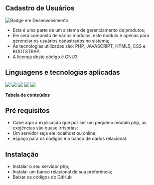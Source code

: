 ## Cadastro de Usuários
![Badge em Desenvolvimento](http://img.shields.io/static/v1?label=STATUS&message=EM%20DESENVOLVIMENTO&color=GREEN&style=for-the-badge)

- Esta é uma parte de um sistema de gerenciamento de produtos;
- Ele será composto de vários módulos, este módulo é apenas para gerenciar os usuários cadastrados no sistema;
- As tecnologias utilizadas são: PHP, JAVASCRIPT, HTML5, CSS e BOOTSTRAP;
- A licença deste código é GNU3

## Linguagens e tecnologias aplicadas

![](https://img.shields.io/badge/PHP-777BB4?logo=php&logoColor=white&style=for-the-badge) ![](https://img.shields.io/badge/JavaScript-F7DF1E?logo=javascript&logoColor=black&style=for-the-badge) ![](https://img.shields.io/badge/HTML-239120?logo=html5&logoColor=white&style=for-the-badge) ![](https://img.shields.io/badge/CSS-239120?logo=css3&logoColor=white&style=for-the-badge) ![](https://img.shields.io/badge/Bootstrap-563D7C?logo=bootstrap&logoColor=white&style=for-the-badge)


**Tabela de conteúdos**

## Pré requisitos
- Cabe aqui a explicação que por ser um pequeno módulo php, as exigências são quase irrisórias;
- Um servidor seja ele localhost ou online;
- espaço para os códigos e o banco de dados relacional.
## Instalação
- Instalar o seu servidor php;
- Instalar um banco relacional de sua preferência;
- Baixar os códigos do GitHub

